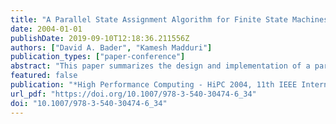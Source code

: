 ```yaml
---
title: "A Parallel State Assignment Algorithm for Finite State Machines"
date: 2004-01-01
publishDate: 2019-09-10T12:18:36.211556Z
authors: ["David A. Bader", "Kamesh Madduri"]
publication_types: ["paper-conference"]
abstract: "This paper summarizes the design and implementation of a parallel algorithm for state assignment of large Finite State Machines (FSMs). High performance CAD tools are necessary to overcome the computational complexity involved in the optimization of large sequential circuits. FSMs constitute an important class of logic circuits, and state assignment is one of the key steps in combinational logic optimization. The SMP-based parallel algorithm – based on the sequential program JEDI targeting multilevel logic implementation – scales nearly linearly with the number of processors for FSMs of varying problem sizes chosen from standard benchmark suites while attaining quality of results comparable to the best sequential algorithms."
featured: false
publication: "*High Performance Computing - HiPC 2004, 11th IEEE International Conference, Bangalore, India, December 19-22, 2004, Proceedings*"
url_pdf: "https://doi.org/10.1007/978-3-540-30474-6_34"
doi: "10.1007/978-3-540-30474-6_34"
---
```


